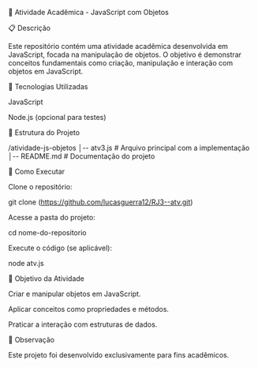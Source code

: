📌 Atividade Acadêmica - JavaScript com Objetos

📋 Descrição

Este repositório contém uma atividade acadêmica desenvolvida em JavaScript, focada na manipulação de objetos. O objetivo é demonstrar conceitos fundamentais como criação, manipulação e interação com objetos em JavaScript.

🚀 Tecnologias Utilizadas

JavaScript

Node.js (opcional para testes)

📂 Estrutura do Projeto

/atividade-js-objetos
│-- atv3.js  # Arquivo principal com a implementação
│-- README.md # Documentação do projeto

🔧 Como Executar

Clone o repositório:

git clone (https://github.com/lucasguerra12/RJ3--atv.git)

Acesse a pasta do projeto:

cd nome-do-repositorio

Execute o código (se aplicável):

node atv.js

📌 Objetivo da Atividade

Criar e manipular objetos em JavaScript.

Aplicar conceitos como propriedades e métodos.

Praticar a interação com estruturas de dados.

📝 Observação

Este projeto foi desenvolvido exclusivamente para fins acadêmicos.